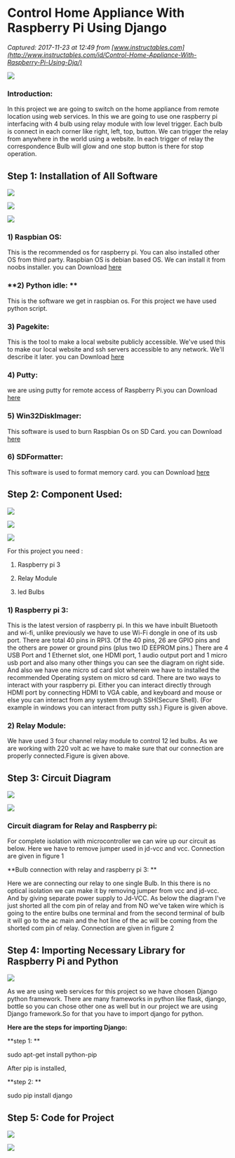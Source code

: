 # Control Home Appliance With Raspberry Pi Using Django

_Captured: 2017-11-23 at 12:49 from [www.instructables.com](http://www.instructables.com/id/Control-Home-Appliance-With-Raspberry-Pi-Using-Dja/)_

![](https://cdn.instructables.com/FWQ/ADHM/JA1TY7F0/FWQADHMJA1TY7F0.MEDIUM.jpg)

### Introduction:

In this project we are going to switch on the home appliance from remote location using web services. In this we are going to use one raspberry pi interfacing with 4 bulb using relay module with low level trigger. Each bulb is connect in each corner like right, left, top, button. We can trigger the relay from anywhere in the world using a website. In each trigger of relay the correspondence Bulb will glow and one stop button is there for stop operation.

## Step 1: Installation of All Software

![](https://cdn.instructables.com/FC0/1174/JA1TY7GS/FC01174JA1TY7GS.MEDIUM.jpg)

![](https://cdn.instructables.com/F86/UA17/JA1TY7GT/F86UA17JA1TY7GT.MEDIUM.jpg)

![](https://cdn.instructables.com/FFK/QU25/JA1TY7GU/FFKQU25JA1TY7GU.SMALL.jpg)

### 1) Raspbian OS: 

This is the recommended os for raspberry pi. You can also installed other OS from third party. Raspbian OS is debian based OS. We can install it from noobs installer. you can Download [here ](https://www.raspberrypi.org/downloads/noobs/)

### **2) Python idle: **

This is the software we get in raspbian os. For this project we have used python script.

### 3) Pagekite: 

This is the tool to make a local website publicly accessible. We've used this to make our local website and ssh servers accessible to any network. We'll describe it later. you can Download [here ](https://pagekite.net/)

### 4) Putty: 

we are using putty for remote access of Raspberry Pi.you can Download [here ](https://www.chiark.greenend.org.uk/~sgtatham/putty/latest.html)

### 5) Win32DiskImager: 

This software is used to burn Raspbian Os on SD Card. you can Download [here ](https://sourceforge.net/projects/win32diskimager/)

### 6) SDFormatter: 

This software is used to format memory card. you can Download [here](https://www.sdcard.org/downloads/formatter_4/)

## Step 2: Component Used:

![](https://cdn.instructables.com/F5V/X5ET/JA1TY7H3/F5VX5ETJA1TY7H3.MEDIUM.jpg)

![](https://cdn.instructables.com/FUQ/E5G6/JA1TY7H5/FUQE5G6JA1TY7H5.MEDIUM.jpg)

![](https://cdn.instructables.com/FWK/5ADK/JA1TY7H6/FWK5ADKJA1TY7H6.SMALL.jpg)

For this project you need :  
1) Raspberry pi 3

2) Relay Module

3) led Bulbs

### 1) Raspberry pi 3:

This is the latest version of raspberry pi. In this we have inbuilt Bluetooth and wi-fi, unlike previously we have to use Wi-Fi dongle in one of its usb port. There are total 40 pins in RPI3. Of the 40 pins, 26 are GPIO pins and the others are power or ground pins (plus two ID EEPROM pins.) There are 4 USB Port and 1 Ethernet slot, one HDMI port, 1 audio output port and 1 micro usb port and also many other things you can see the diagram on right side. And also we have one micro sd card slot wherein we have to installed the recommended Operating system on micro sd card. There are two ways to interact with your raspberry pi. Either you can interact directly through HDMI port by connecting HDMI to VGA cable, and keyboard and mouse or else you can interact from any system through SSH(Secure Shell). (For example in windows you can interact from putty ssh.) Figure is given above.

### 2) Relay Module: 

We have used 3 four channel relay module to control 12 led bulbs. As we are working with 220 volt ac we have to make sure that our connection are properly connected.Figure is given above.

## Step 3: Circuit Diagram

![](https://cdn.instructables.com/FQE/W14O/JA1TY7HP/FQEW14OJA1TY7HP.MEDIUM.jpg)

![](https://cdn.instructables.com/FRI/8A3Z/JA1TY7HS/FRI8A3ZJA1TY7HS.MEDIUM.jpg)

### Circuit diagram for Relay and Raspberry pi:

For complete isolation with microcontroller we can wire up our circuit as below. Here we have to remove jumper used in jd-vcc and vcc. Connection are given in figure 1

**Bulb connection with relay and raspberry pi 3: **

Here we are connecting our relay to one single Bulb. In this there is no optical isolation we can make it by removing jumper from vcc and jd-vcc. And by giving separate power supply to Jd-VCC. As below the diagram I've just shorted all the com pin of relay and from NO we've taken wire which is going to the entire bulbs one terminal and from the second terminal of bulb it will go to the ac main and the hot line of the ac will be coming from the shorted com pin of relay. Connection are given in figure 2

## Step 4: Importing Necessary Library for Raspberry Pi and Python

![](https://cdn.instructables.com/FLP/41H8/JA1TY7JE/FLP41H8JA1TY7JE.MEDIUM.jpg)

As we are using web services for this project so we have chosen Django python framework. There are many frameworks in python like flask, django, bottle so you can chose other one as well but in our project we are using Django framework.So for that you have to import django for python.

**Here are the steps for importing Django:**

**step 1: **

sudo apt-get install python-pip

After pip is installed,

**step 2: **

sudo pip install django

## Step 5: Code for Project

![](https://cdn.instructables.com/F1O/02T4/JA1TY7IJ/F1O02T4JA1TY7IJ.MEDIUM.jpg)

![](https://cdn.instructables.com/FN1/UO8T/JA1TY7IM/FN1UO8TJA1TY7IM.MEDIUM.jpg)
